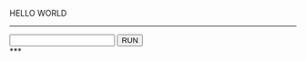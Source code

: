 HELLO WORLD

---

<input type="url" id="app001-input">
<input type="button" value="RUN" id="app001-button" onclick="callApp001">
<div id="app001-output" > *** </div>

<script>
const callApp001 = () => {
  console.log("Run callApp001");
  const url = document.getElementById("app001-input").text;
  const searchParams = new URL(url).searchParams;
  const responseText = searchParams.get("url");
  const response = document.getElementById("app001-output");
  response.text = responseText;
}
</script>
